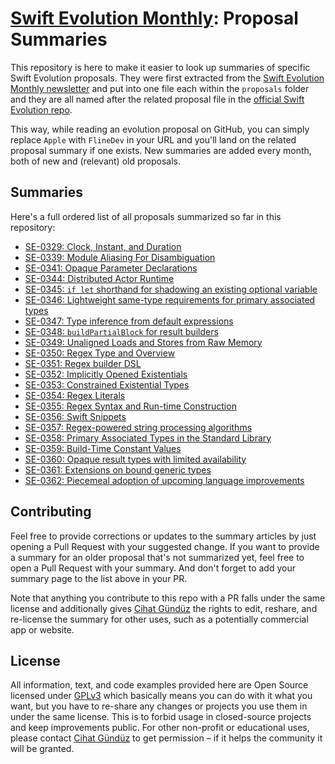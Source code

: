 # [Swift Evolution Monthly](https://swiftevolution.substack.com/?ref=github.com): Proposal Summaries

This repository is here to make it easier to look up summaries of specific Swift Evolution proposals. They were first extracted from the [Swift Evolution Monthly newsletter](https://swiftevolution.substack.com/?ref=github.com) and put into one file each within the `proposals` folder and they are all named after the related proposal file in the [official Swift Evolution repo](https://github.com/apple/swift-evolution).

This way, while reading an evolution proposal on GitHub, you can simply replace `Apple` with `FlineDev` in your URL and you'll land on the related proposal summary if one exists. New summaries are added every month, both of new and (relevant) old proposals.


## Summaries

Here's a full ordered list of all proposals summarized so far in this repository:

* [SE-0329: Clock, Instant, and Duration](https://github.com/FlineDev/swift-evolution/blob/main/proposals/0329-clock-instant-duration.md)
* [SE-0339: Module Aliasing For Disambiguation](https://github.com/FlineDev/swift-evolution/blob/main/proposals/0339-module-aliasing-for-disambiguation.md)
* [SE-0341: Opaque Parameter Declarations](https://github.com/FlineDev/swift-evolution/blob/main/proposals/0341-opaque-parameters.md)
* [SE-0344: Distributed Actor Runtime](https://github.com/FlineDev/swift-evolution/blob/main/proposals/0344-distributed-actor-runtime.md)
* [SE-0345: `if let` shorthand for shadowing an existing optional variable](https://github.com/apple/swift-evolution/blob/main/proposals/0345-if-let-shorthand.md)
* [SE-0346: Lightweight same-type requirements for primary associated types](https://github.com/apple/swift-evolution/blob/main/proposals/0346-light-weight-same-type-syntax.md)
* [SE-0347: Type inference from default expressions](https://github.com/apple/swift-evolution/blob/main/proposals/0347-type-inference-from-default-exprs.md)
* [SE-0348: `buildPartialBlock` for result builders](https://github.com/apple/swift-evolution/blob/main/proposals/0348-buildpartialblock.md)
* [SE-0349: Unaligned Loads and Stores from Raw Memory](https://github.com/apple/swift-evolution/blob/main/proposals/0349-unaligned-loads-and-stores.md)
* [SE-0350: Regex Type and Overview](https://github.com/apple/swift-evolution/blob/main/proposals/0350-regex-type-overview.md)
* [SE-0351: Regex builder DSL](https://github.com/apple/swift-evolution/blob/main/proposals/0351-regex-builder.md)
* [SE-0352: Implicitly Opened Existentials](https://github.com/apple/swift-evolution/blob/main/proposals/0352-implicit-open-existentials.md)
* [SE-0353: Constrained Existential Types](https://github.com/apple/swift-evolution/blob/main/proposals/0353-constrained-existential-types.md)
* [SE-0354: Regex Literals](https://github.com/apple/swift-evolution/blob/main/proposals/0354-regex-literals.md)
* [SE-0355: Regex Syntax and Run-time Construction](https://github.com/apple/swift-evolution/blob/main/proposals/0355-regex-syntax-run-time-construction.md)
* [SE-0356: Swift Snippets](https://github.com/apple/swift-evolution/blob/main/proposals/0356-swift-snippets.md)
* [SE-0357: Regex-powered string processing algorithms](https://github.com/apple/swift-evolution/blob/main/proposals/0357-regex-string-processing-algorithms.md)
* [SE-0358: Primary Associated Types in the Standard Library](https://github.com/apple/swift-evolution/blob/main/proposals/0358-primary-associated-types-in-stdlib.md)
* [SE-0359: Build-Time Constant Values](https://github.com/apple/swift-evolution/blob/main/proposals/0359-build-time-constant-values.md)
* [SE-0360: Opaque result types with limited availability](https://github.com/apple/swift-evolution/blob/main/proposals/0360-opaque-result-types-with-availability.md)
* [SE-0361: Extensions on bound generic types](https://github.com/apple/swift-evolution/blob/main/proposals/0361-bound-generic-extensions.md)
* [SE-0362: Piecemeal adoption of upcoming language improvements](https://github.com/apple/swift-evolution/blob/main/proposals/0362-piecemeal-future-features.md)


## Contributing

Feel free to provide corrections or updates to the summary articles by just opening a Pull Request with your suggested change. If you want to provide a summary for an older proposal that's not summarized yet, feel free to open a Pull Request with your summary. And don't forget to add your summary page to the list above in your PR.

Note that anything you contribute to this repo with a PR falls under the same license and additionally gives [Cihat Gündüz](https://fline.dev/about) the rights to edit, reshare, and re-license the summary for other uses, such as a potentially commercial app or website.


## License

All information, text, and code examples provided here are Open Source licensed under [GPLv3](https://choosealicense.com/licenses/gpl-3.0/) which basically means you can do with it what you want, but you have to re-share any changes or projects you use them in under the same license. This is to forbid usage in closed-source projects and keep improvements public. For other non-profit or educational uses, please contact [Cihat Gündüz](license@fline.dev) to get permission – if it helps the community it will be granted.

